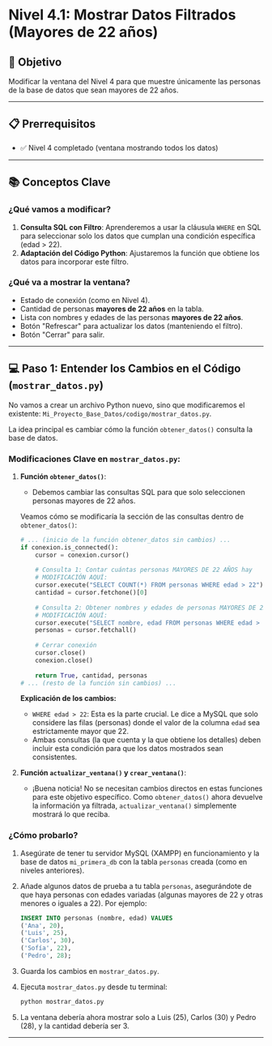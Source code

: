 # Nivel 4.1: Mostrar Datos Filtrados (Mayores de 22 años)

## 🎯 Objetivo
Modificar la ventana del Nivel 4 para que muestre únicamente las personas de la base de datos que sean mayores de 22 años.

---

## 📋 Prerrequisitos
- ✅ Nivel 4 completado (ventana mostrando todos los datos)

---

## 📚 Conceptos Clave

### **¿Qué vamos a modificar?**
1.  **Consulta SQL con Filtro**: Aprenderemos a usar la cláusula `WHERE` en SQL para seleccionar solo los datos que cumplan una condición específica (edad > 22).
2.  **Adaptación del Código Python**: Ajustaremos la función que obtiene los datos para incorporar este filtro.

### **¿Qué va a mostrar la ventana?**
- Estado de conexión (como en Nivel 4).
- Cantidad de personas **mayores de 22 años** en la tabla.
- Lista con nombres y edades de las personas **mayores de 22 años**.
- Botón "Refrescar" para actualizar los datos (manteniendo el filtro).
- Botón "Cerrar" para salir.

---

## 💻 Paso 1: Entender los Cambios en el Código (`mostrar_datos.py`)

No vamos a crear un archivo Python nuevo, sino que modificaremos el existente: `Mi_Proyecto_Base_Datos/codigo/mostrar_datos.py`.

La idea principal es cambiar cómo la función `obtener_datos()` consulta la base de datos.

### **Modificaciones Clave en `mostrar_datos.py`:**

1.  **Función `obtener_datos()`**:
    *   Debemos cambiar las consultas SQL para que solo seleccionen personas mayores de 22 años.

    Veamos cómo se modificaría la sección de las consultas dentro de `obtener_datos()`:

    ```python
    # ... (inicio de la función obtener_datos sin cambios) ...
    if conexion.is_connected():
        cursor = conexion.cursor()
        
        # Consulta 1: Contar cuántas personas MAYORES DE 22 AÑOS hay
        # MODIFICACIÓN AQUÍ:
        cursor.execute("SELECT COUNT(*) FROM personas WHERE edad > 22")
        cantidad = cursor.fetchone()[0]
        
        # Consulta 2: Obtener nombres y edades de personas MAYORES DE 22 AÑOS
        # MODIFICACIÓN AQUÍ:
        cursor.execute("SELECT nombre, edad FROM personas WHERE edad > 22 ORDER BY nombre")
        personas = cursor.fetchall()
        
        # Cerrar conexión
        cursor.close()
        conexion.close()
        
        return True, cantidad, personas
    # ... (resto de la función sin cambios) ...
    ```

    **Explicación de los cambios:**
    *   `WHERE edad > 22`: Esta es la parte crucial. Le dice a MySQL que solo considere las filas (personas) donde el valor de la columna `edad` sea estrictamente mayor que 22.
    *   Ambas consultas (la que cuenta y la que obtiene los detalles) deben incluir esta condición para que los datos mostrados sean consistentes.

2.  **Función `actualizar_ventana()` y `crear_ventana()`**:
    *   ¡Buena noticia! No se necesitan cambios directos en estas funciones para este objetivo específico. Como `obtener_datos()` ahora devuelve la información ya filtrada, `actualizar_ventana()` simplemente mostrará lo que reciba.

### **¿Cómo probarlo?**

1.  Asegúrate de tener tu servidor MySQL (XAMPP) en funcionamiento y la base de datos `mi_primera_db` con la tabla `personas` creada (como en niveles anteriores).
2.  Añade algunos datos de prueba a tu tabla `personas`, asegurándote de que haya personas con edades variadas (algunas mayores de 22 y otras menores o iguales a 22). Por ejemplo:

    ```sql
    INSERT INTO personas (nombre, edad) VALUES
    ('Ana', 20),
    ('Luis', 25),
    ('Carlos', 30),
    ('Sofía', 22),
    ('Pedro', 28);
    ```

3.  Guarda los cambios en `mostrar_datos.py`.
4.  Ejecuta `mostrar_datos.py` desde tu terminal:
    ```bash
    python mostrar_datos.py
    ```
5.  La ventana debería ahora mostrar solo a Luis (25), Carlos (30) y Pedro (28), y la cantidad debería ser 3.

---

